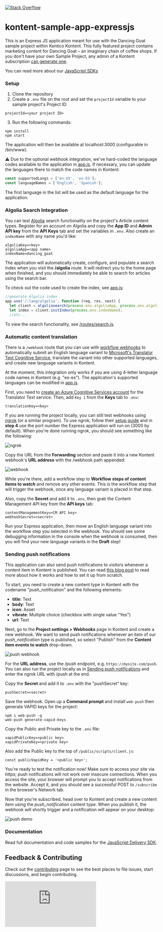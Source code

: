[![Stack Overflow](https://img.shields.io/badge/Stack%20Overflow-ASK%20NOW-FE7A16.svg?logo=stackoverflow&logoColor=white)](https://stackoverflow.com/tags/kentico-kontent)

# kontent-sample-app-expressjs
This is an Express JS application meant for use with the Dancing Goat sample project within Kentico Kontent. This fully featured project contains marketing content for Dancing Goat – an imaginary chain of coffee shops. If you don't have your own Sample Project, any admin of a Kontent subscription [can generate one](https://app.kontent.ai/sample-project-generator).

You can read more about our [JavaScript SDKs](https://github.com/Kentico/kontent-delivery-sdk-js)


### Setup

1. Clone the repository
2. Create a `.env` file on the root and set the `projectId` variable to your sample project's Project ID:

```
projectId=<your project ID>
```

3. Run the following commands:

```
npm install
npm start
```

The application will then be available at localhost:3000 (configurable in /bin/www).

:warning: Due to the optional webhook integration, we've hard-coded the language codes available to the application in [app.js](https://github.com/Kentico/kontent-expressjs-app/blob/master/app.js#L12). If necessary, you can update the languages there to match the code names in Kontent:

```js
const supportedLangs = ['en-US', 'es-ES'];
const languageNames = ['English', 'Spanish'];
```

The first language in the list will be used as the default language for the application.

### Algolia Search Integration

You can test [Algolia](https://www.algolia.com) search functionality on the project's Article content types. Register for an account on Algolia and copy the **App ID** and **Admin API key** from the **API Keys** tab and set the variables in `.env`. Also create an `indexName` with any name you'd like:

```
algoliaKey=<key>
algoliaApp=<app name>
indexName=dancing_goat
```

The application will automatically create, configure, and populate a search index when you visit the **/algolia** route. It will redirect you to the home page when finished, and you should immediately be able to search for articles using the search bar.

To check out the code used to create the index, see [app.js](https://github.com/Kentico/kontent-expressjs-app/blob/master/app.js#L61):

```js
//generate Algolia index
app.use('/:lang/algolia', function (req, res, next) {
  let client = algoliasearch(process.env.algoliaApp, process.env.algoliaKey);
  let index = client.initIndex(process.env.indexName);
  //etc...
```

To view the search functionality, see [/routes/search.js](/routes/search.js).

### Automatic content translation

There is a `/webhook` route that you can use with [workflow webhooks](https://docs.kontent.ai/tutorials/develop-apps/integrate/using-webhooks-for-automatic-updates) to automatically submit an English language variant to [Microsoft's Translator Text Cognitive Service](https://docs.microsoft.com/en-us/azure/cognitive-services/translator/translator-info-overview), translate the variant into other supported languages, and create new language variants in Kontent.

At the moment, this integration only works if you are using 4-letter language code names in Kontent (e.g. "es-es"). The application's supported languages can be modified in [app.js](https://github.com/Kentico/kontent-expressjs-app/blob/master/app.js#L12).

First, you need to [create an Azure Cognitive Services account](https://docs.microsoft.com/en-us/azure/cognitive-services/cognitive-services-apis-create-account) for the Translator Text service. Then, add `Key 1` from the **Keys** tab to `.env`:

```
translationKey=<key>
```

If you are running the project locally, you can still test webhooks using [ngrok](https://ngrok.com/) (or a similar program). To use ngrok, follow their [setup guide](https://dashboard.ngrok.com/get-started) and in **step 4** use the port number the Express application will run on (3000 by default). When you're done running ngrok, you should see something like the following:

![ngrok](/ngrok-sample.png)

Copy the URL from the **Forwarding** section and paste it into a new Kontent webhook's **URL address** with the /webhook path appended:

![webhook](/webhook.png)

While you're there, add a workflow step to **Workflow steps of content items to watch** and remove any other events. This is the workflow step that will trigger the webhook, once any language variant is placed in that step.

Also, copy the **Secret** and add it to `.env`, then grab the Content Management API key from the **API keys** tab:

```
contentManagementKey=<CM API key>
webhookSecret=<secret>
```

Run your Express application, then move an English language variant into the workflow step you selected in the webhook. You should see some debugging information in the console when the webhook is consumed, then you will find your new language variants in the **Draft** step!

### Sending push notifications

This application can also send push notifications to visitors whenever a content item in Kontent is published. You can read [this blog post](https://kontent.ai/blog/sending-push-notifications-from-kontent) to read more about how it works and how to set it up from scratch.

To start, you need to create a new content type in Kontent with the codename "push_notification" and the following elements:

- __title__: Text
- __body__: Text
- __icon__: Asset
- __vibrate__: Multiple choice (checkbox with single value "Yes")
- __url__: Text

Next, go to the __Project settings > Webhooks__ page in Kontent and create a new webhook. We want to send push notifications whenever an item of our _push_notification_ type is published, so select "Publish" from the __Content item events to watch__ drop-down.

![push webhook](/pushnotifications-webhook.png)

For the __URL address__, use the /push endpoint, e.g. `https://mysite.com/push`. You can also run the project locally as in [Sending push notifications](https://github.com/Kentico/kontent-sample-app-express-js#automatic-content-translation) and enter the ngrok URL with /push at the end.

Copy the __Secret__ and add it to `.env` with the "pushSecret" key:

```
pushSecret=<secret>
```

Save the webhook. Open up a __Command prompt__ and install `web-push` then generate VAPID keys for the project:

```
npm i web-push -g
web-push generate-vapid-keys
```

Copy the Public and Private key to the `.env` file:

```
vapidPublicKey=<public key>
vapidPrivateKey=<private key>
```

Also add the Public key to the top of `/public/scripts/client.js`:

```
const publicVapidKey = '<public key>';
```

You're ready to test the notification now! Make sure to access your site via _https_; push notifications will not work over insecure connections. When you access the site, your browser will prompt you to accept notifications from the website. Accept it, and you should see a successful POST to `/subscribe` in the browser's Network tab.

Now that you're subscribed, head over to Kontent and create a new content item using the _push_notification_ content type. When you publish it, the webhook will shortly trigger and a notification will appear on your desktop:

![push demo](/pushnotifications-demo.gif)

### Documentation

Read full documentation and code samples for the [JavaScript Delivery SDK](https://github.com/Kentico/kontent-delivery-sdk-js/blob/master/DOCS.md).

## Feedback & Contributing

Check out the [contributing](https://github.com/Kentico/kontent-expressjs-apps/blob/master/CONTRIBUTING.md) page to see the best places to file issues, start discussions, and begin contributing.

![Analytics](https://kentico-ga-beacon.azurewebsites.net/api/UA-69014260-4/Kentico/kontent-expressjs-app/blob/master/README.md?pixel)
